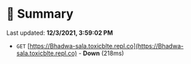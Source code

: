 # 📖 Summary
Last updated: **12/3/2021, 3:59:02 PM**

- `GET` [https://Bhadwa-sala.toxicblte.repl.co](https://Bhadwa-sala.toxicblte.repl.co) - **Down** (218ms)
